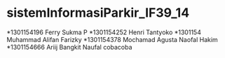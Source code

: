 # sistemInformasiParkir_IF39_14
*1301154196 Ferry Sukma P
*1301154252 Henri Tantyoko
*1301154    Muhammad Alifan Farizky
*1301154378 Mochamad Agusta Naofal Hakim
*1301154666 Ariij Bangkit Naufal 
cobacoba
